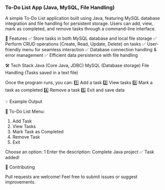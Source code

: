 ### To-Do List App (Java, MySQL, File Handling)
A simple To-Do List application built using Java, featuring MySQL database integration and file handling for persistent storage. Users can add, view, mark as completed, and remove tasks through a command-line interface.

📌 Features
✅ Store tasks in both MySQL database and local file storage
✅ Perform CRUD operations (Create, Read, Update, Delete) on tasks
✅ User-friendly menu for seamless interaction
✅ Database connection handling & error management
✅ Efficient data persistence with file handling

🛠 Tech Stack
Java (Core Java, JDBC)
MySQL (Database storage)
File Handling (Tasks saved in a text file)

Once the program runs, you can:
1️⃣ Add a task
2️⃣ View tasks
3️⃣ Mark a task as completed
4️⃣ Remove a task
5️⃣ Exit and save data

💡 Example Output

📌 To-Do List Menu:
1. Add Task
2. View Tasks
3. Mark Task as Completed
4. Remove Task
5. Exit

Choose an option: 1
Enter the description: Complete Java project
✅ Task added!

🤖 Contributing

Pull requests are welcome! Feel free to submit issues or suggest improvements.